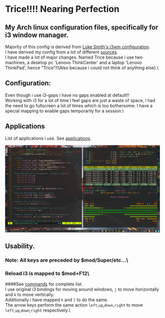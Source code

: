 # Trice!!!! Nearing Perfection

## My Arch linux configuration files, specifically for i3 window manager.
Majority of this config is derived from [Luke Smith's i3wm configuration](https://github.com/LukeSmithxyz/voidrice).\
I have derived my config from a lot of different [sources](sources.md).\
I have made a lot of major changes.
Named Trice because i use two machines, a desktop pc 'Lenovo ThinkCenter' and a laptop 'Lenovo ThinkPad', hence "Trice"!!(Also because i could not think of anything else).\

## Configuration:
Even though i use i3-gaps i have no gaps enabled at default!!\
Working with i3 for a lot of time I feel gaps are just a waste of space, i had the need to go fullscreen a lot of times which is too bothersome. I have a special mapping to enable gaps temporarily for a session.\

## Applications
List of applications i use. See [applications](applications.csv).

![Screenshot](Pictures/Screenshots/full-20191213-12:05:13.png)

## Usability.
### Note: All keys are preceded by $mod/Super/etc...\
### Reload i3 is mapped to $mod+F12\
####See [commands](commands.csv) for complete list.\
I use original i3 bindings for moving around windows, `j` to move horizontally and `k` to move vertically.\
Additionally i have mapped `h` and `l` to do the same.\
The arrow keys perform the same action `left`,`up`,`down`,`right` to move `left`,`up`,`down`,`right` respectively.\
